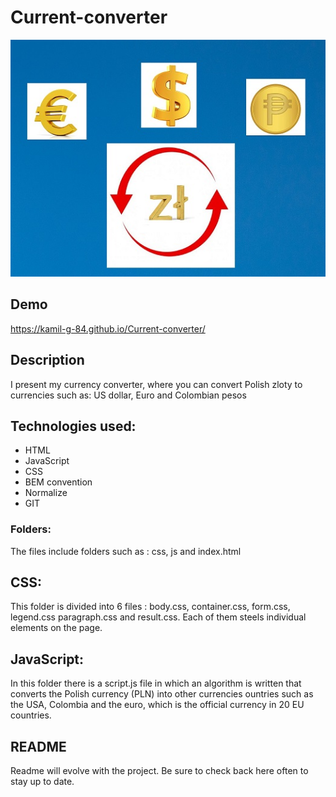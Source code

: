 # Current-converter

![Converter](image/money.jpg) 

## Demo

https://kamil-g-84.github.io/Current-converter/

## Description

I present my currency converter, where you can convert Polish zloty to currencies such as: US dollar, Euro and Colombian pesos

## Technologies used:
- HTML
- JavaScript
- CSS
- BEM convention
- Normalize
- GIT

### Folders:
The files include folders such as : css, js and index.html

## CSS:
This folder is divided into 6 files : body.css, container.css, form.css, legend.css paragraph.css and result.css. Each of them steels individual elements on the page.

## JavaScript:
In this folder there is a script.js file in which an algorithm is written that converts the Polish currency (PLN) into other currencies ountries such as the USA, Colombia and the euro, which is the official currency in 20 EU countries.

## README
Readme will evolve with the project. Be sure to check back here often to stay up to date.
